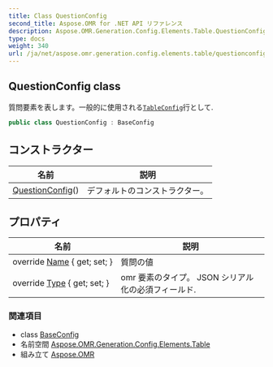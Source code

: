 ```yaml
---
title: Class QuestionConfig
second_title: Aspose.OMR for .NET API リファレンス
description: Aspose.OMR.Generation.Config.Elements.Table.QuestionConfig クラス. 質問要素を表します一般的に使用されるTableConfig行として.
type: docs
weight: 340
url: /ja/net/aspose.omr.generation.config.elements.table/questionconfig/
---
```

## QuestionConfig class

質問要素を表します。一般的に使用される[`TableConfig`](../tableconfig/)行として.

```csharp
public class QuestionConfig : BaseConfig
```

## コンストラクター

| 名前 | 説明 |
| --- | --- |
| [QuestionConfig](questionconfig/)() | デフォルトのコンストラクター。 |

## プロパティ

| 名前 | 説明 |
| --- | --- |
| override [Name](../../aspose.omr.generation.config.elements.table/questionconfig/name/) { get; set; } | 質問の値 |
| override [Type](../../aspose.omr.generation.config.elements.table/questionconfig/type/) { get; set; } | omr 要素のタイプ。 JSON シリアル化の必須フィールド. |

### 関連項目

* class [BaseConfig](../../aspose.omr.generation.config/baseconfig/)
* 名前空間 [Aspose.OMR.Generation.Config.Elements.Table](../../aspose.omr.generation.config.elements.table/)
* 組み立て [Aspose.OMR](../../)


